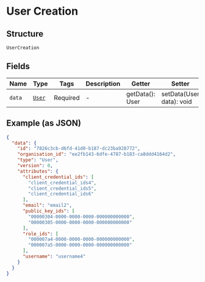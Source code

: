 
# User Creation

## Structure

`UserCreation`

## Fields

| Name | Type | Tags | Description | Getter | Setter |
|  --- | --- | --- | --- | --- | --- |
| `data` | [`User`](../../doc/models/user.md) | Required | - | getData(): User | setData(User data): void |

## Example (as JSON)

```json
{
  "data": {
    "id": "7826c3cb-d6fd-41d0-b187-dc23ba928772",
    "organisation_id": "ee2fb143-6dfe-4787-b183-ca8ddd4164d2",
    "type": "User",
    "version": 0,
    "attributes": {
      "client_credential_ids": [
        "client_credential_ids4",
        "client_credential_ids5",
        "client_credential_ids6"
      ],
      "email": "email2",
      "public_key_ids": [
        "00000304-0000-0000-0000-000000000000",
        "00000305-0000-0000-0000-000000000000"
      ],
      "role_ids": [
        "000007a4-0000-0000-0000-000000000000",
        "000007a5-0000-0000-0000-000000000000"
      ],
      "username": "username4"
    }
  }
}
```

